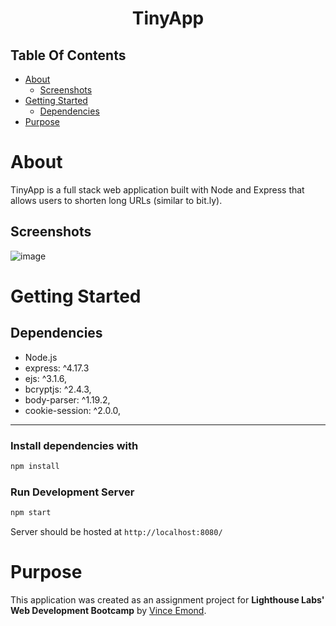 <h1 align="center">TinyApp</h1>

## Table Of Contents

- [About](#about)
  - [Screenshots](#screenshots)
- [Getting Started](#getting-started)
    - [Dependencies](#dependencies)
- [Purpose](#purpose)

# About

TinyApp is a full stack web application built with Node and Express that allows users to shorten long URLs (similar to bit.ly).


## Screenshots

![image](./docs/images)

# Getting Started

## Dependencies

- Node.js
- express: ^4.17.3
- ejs: ^3.1.6,
- bcryptjs: ^2.4.3,
- body-parser: ^1.19.2,
- cookie-session: ^2.0.0,

---

### Install dependencies with

```sh
npm install
```

### Run Development Server

```sh
npm start
```

Server should be hosted at `http://localhost:8080/`



# Purpose

This application was created as an assignment project for **Lighthouse Labs' Web Development Bootcamp** by [Vince Emond](https://github.com/VinceEmond).

